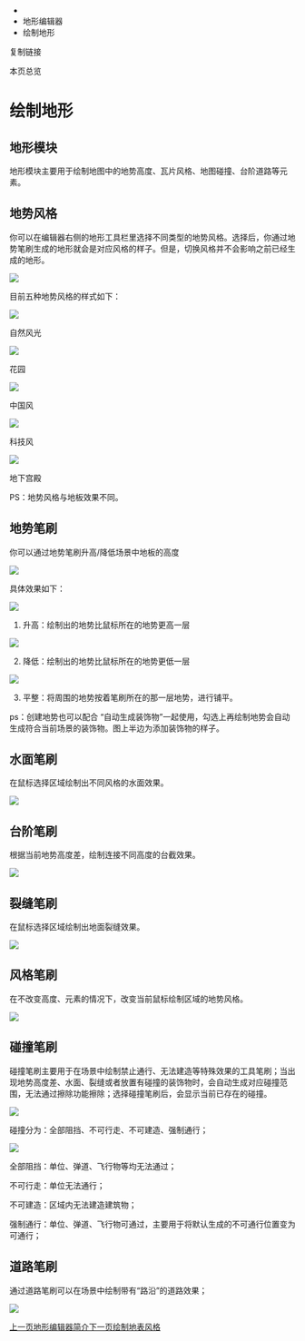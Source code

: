   * [](/)
  * 地形编辑器
  * 绘制地形

复制链接

本页总览

# 绘制地形

## 地形模块[​](/Manual/SceneEditor/绘制地形#地形模块 "地形模块的直接链��接")

地形模块主要用于绘制地图中的地势高度、瓦片风格、地图碰撞、台阶道路等元素。

## 地势风格[​](/Manual/SceneEditor/绘制地形#地势风格 "地势风格的直接链接")

你可以在编辑器右侧的地形工具栏里选择不同类型的地势风格。选择后，你通过地势笔刷生成的地形就会是对应风格的样子。但是，切换风格并不会影响之前已经生成的地形。

![](https://doc.sce.xd.com/assets/images/1地势风格-b1f02da07f4e05094f986e2423fb7f4b.png)

目前五种地势风格的样式如下：

![](https://doc.sce.xd.com/assets/images/地势风格-自然风光-cf760370f3089740b128a33b3d4b70e7.png)

自然风光

![](https://doc.sce.xd.com/assets/images/地势风格-花园-2faab4f2865bf25fd64a4c5452bd818b.png)

花园

![](https://doc.sce.xd.com/assets/images/地势风格-中国风-2b334492b30667ba31aeb9aaf0f32fed.png)

中国风

![](https://doc.sce.xd.com/assets/images/地势风格-科技风-83c8598d2307ca32810f227d24aedeed.png)

科技风

![](https://doc.sce.xd.com/assets/images/地势风格-地下宫殿-f7c68bc9a293a36a82565e7e089e0af7.png)

地下宫殿

PS：地势风格与地板效果不同。

## 地势笔刷[​](/Manual/SceneEditor/绘制地形#地势笔刷 "地势笔刷的直接链接")

你可以通过地势笔刷升高/降低场景中地板的高度

![](https://doc.sce.xd.com/assets/images/地势笔刷-fabe9f480c7259de490ed611918d9433.png)

具体效果如下：

![](https://doc.sce.xd.com/assets/images/地势笔刷-升高-bf0ce3c87b3283f335602640f82bd5a6.png)

  1. 升高：绘制出的地势比鼠标所在的地势更高一层

![](https://doc.sce.xd.com/assets/images/地势笔刷-降低-5b0d8984725dce6a70412e71c696c440.png)

  2. 降低：绘制出的地势比鼠标所在的地势更低一层

![](https://doc.sce.xd.com/assets/images/地势笔刷-平整-0eec14427bc34d099e55299248654937.png)

  3. 平整：将周围的地势按着笔刷所在的那一层地势，进行铺平。

ps：创建地势也可以配合 “自动生成装饰物”一起使用，勾选上再绘制地势会自动生成符合当前场景的装饰物。图上半边为添加装饰物的样子。

## 水面笔刷[​](/Manual/SceneEditor/绘制地形#水面笔刷 "水面笔刷的直接链接")

在鼠标选择区域绘制出不同风格的水面效果。

![](https://doc.sce.xd.com/assets/images/水面笔刷-51821b9b2f16a0a8996b50eb60164795.png)

## 台阶笔刷[​](/Manual/SceneEditor/绘制地形#台阶笔刷 "台阶笔刷的直接链接")

根据当前地势高度差，绘制连接不同高度的台截效果。

![](https://doc.sce.xd.com/assets/images/台截笔刷-fd396f9151d8cdac62ac11310d1512a1.png)

## 裂缝笔刷[​](/Manual/SceneEditor/绘制地形#裂缝笔刷 "裂缝笔刷的直接链接")

在鼠标选择区域绘制出地面裂缝效果。

![](https://doc.sce.xd.com/assets/images/裂缝笔刷-c43dafea24399f103921d330b7518e71.png)

## 风格笔刷[​](/Manual/SceneEditor/绘制地形#风格笔刷 "风格笔刷的直接链接")

在不改变高度、元素的情况下，改变当前鼠标绘制区域的地势风格。

![](https://doc.sce.xd.com/assets/images/风格笔刷-ba97e248ad99fba802b833bfee475c6e.png)

## 碰撞笔刷[​](/Manual/SceneEditor/绘制地形#碰撞笔刷 "碰撞笔刷的直接链接")

碰撞笔刷主要用于在场景中绘制禁止通行、无法建造等特殊效果的工具笔刷；当出现地势高度差、水面、裂缝或者放置有碰撞的装饰物时，会自动生成对应碰撞范围，无法通过擦除功能擦除；选择碰撞笔刷后，会显示当前已存在的碰撞。

![](https://doc.sce.xd.com/assets/images/碰撞笔刷-092afba522817d1da37337c9474eafb3.png)

碰撞分为：全部阻挡、不可行走、不可建造、强制通行；

![](https://doc.sce.xd.com/assets/images/碰撞笔刷-碰撞类型-c29619f2256940549624cc31bfe214b4.png)

全部阻挡：单位、弹道、飞行物等均无法通过；

不可行走：单位无法通行；

不可建造：区域内无法建造建筑物；

强制通行：单位、弹道、飞行物可通过，主要用于将默认生成的不可通行位置变为可通行；

## 道路笔刷[​](/Manual/SceneEditor/绘制地形#道路笔刷 "道路笔刷的直接链接")

通过道路笔刷可以在场景中绘制带有“路沿”的道路效果；

![](https://doc.sce.xd.com/assets/images/道路笔刷-d1519cf0fea2190ae3befc5c8a291578.png)

[上一页地形编辑器简介](/Manual/SceneEditor/Intro)[下一页绘制地表风格](/Manual/SceneEditor/绘制地表风格)


